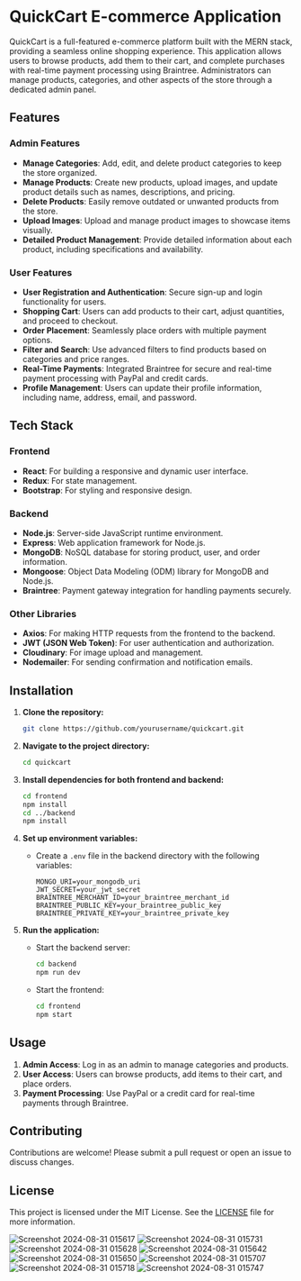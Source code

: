 # QuickCart E-commerce Application

QuickCart is a full-featured e-commerce platform built with the MERN stack, providing a seamless online shopping experience. This application allows users to browse products, add them to their cart, and complete purchases with real-time payment processing using Braintree. Administrators can manage products, categories, and other aspects of the store through a dedicated admin panel.

## Features

### Admin Features
- **Manage Categories**: Add, edit, and delete product categories to keep the store organized.
- **Manage Products**: Create new products, upload images, and update product details such as names, descriptions, and pricing.
- **Delete Products**: Easily remove outdated or unwanted products from the store.
- **Upload Images**: Upload and manage product images to showcase items visually.
- **Detailed Product Management**: Provide detailed information about each product, including specifications and availability.

### User Features
- **User Registration and Authentication**: Secure sign-up and login functionality for users.
- **Shopping Cart**: Users can add products to their cart, adjust quantities, and proceed to checkout.
- **Order Placement**: Seamlessly place orders with multiple payment options.
- **Filter and Search**: Use advanced filters to find products based on categories and price ranges.
- **Real-Time Payments**: Integrated Braintree for secure and real-time payment processing with PayPal and credit cards.
- **Profile Management**: Users can update their profile information, including name, address, email, and password.

## Tech Stack

### Frontend
- **React**: For building a responsive and dynamic user interface.
- **Redux**: For state management.
- **Bootstrap**: For styling and responsive design.

### Backend
- **Node.js**: Server-side JavaScript runtime environment.
- **Express**: Web application framework for Node.js.
- **MongoDB**: NoSQL database for storing product, user, and order information.
- **Mongoose**: Object Data Modeling (ODM) library for MongoDB and Node.js.
- **Braintree**: Payment gateway integration for handling payments securely.

### Other Libraries
- **Axios**: For making HTTP requests from the frontend to the backend.
- **JWT (JSON Web Token)**: For user authentication and authorization.
- **Cloudinary**: For image upload and management.
- **Nodemailer**: For sending confirmation and notification emails.

## Installation

1. **Clone the repository:**
   ```bash
   git clone https://github.com/yourusername/quickcart.git
   ```
   
2. **Navigate to the project directory:**
   ```bash
   cd quickcart
   ```

3. **Install dependencies for both frontend and backend:**
   ```bash
   cd frontend
   npm install
   cd ../backend
   npm install
   ```

4. **Set up environment variables:**
   - Create a `.env` file in the backend directory with the following variables:
     ```
     MONGO_URI=your_mongodb_uri
     JWT_SECRET=your_jwt_secret
     BRAINTREE_MERCHANT_ID=your_braintree_merchant_id
     BRAINTREE_PUBLIC_KEY=your_braintree_public_key
     BRAINTREE_PRIVATE_KEY=your_braintree_private_key
     ```

5. **Run the application:**
   - Start the backend server:
     ```bash
     cd backend
     npm run dev
     ```
   - Start the frontend:
     ```bash
     cd frontend
     npm start
     ```

## Usage

1. **Admin Access**: Log in as an admin to manage categories and products.
2. **User Access**: Users can browse products, add items to their cart, and place orders.
3. **Payment Processing**: Use PayPal or a credit card for real-time payments through Braintree.

## Contributing

Contributions are welcome! Please submit a pull request or open an issue to discuss changes.

## License

This project is licensed under the MIT License. See the [LICENSE](LICENSE) file for more information.

![Screenshot 2024-08-31 015617](https://github.com/user-attachments/assets/98c91183-29b8-44a0-8f20-b525152f19ad)
![Screenshot 2024-08-31 015731](https://github.com/user-attachments/assets/28f95c7e-4ee6-489b-ac32-f59374531131)
![Screenshot 2024-08-31 015628](https://github.com/user-attachments/assets/9fc55824-0a20-42c0-8824-dd44b003da80)
![Screenshot 2024-08-31 015642](https://github.com/user-attachments/assets/07d1a070-db25-4bd1-b9a8-9fccbd49a4c1)
![Screenshot 2024-08-31 015650](https://github.com/user-attachments/assets/1ad13779-459a-4150-98e9-62ca61f02a69)
![Screenshot 2024-08-31 015707](https://github.com/user-attachments/assets/cb4a0f6a-338d-4baa-9089-c3f8e36eeb01)
![Screenshot 2024-08-31 015718](https://github.com/user-attachments/assets/f04d7dc5-ca2b-4103-9b69-805e807e7d8b)
![Screenshot 2024-08-31 015747](https://github.com/user-attachments/assets/18f602d6-7be0-487b-8ff4-410af37bf0f9)
